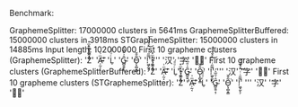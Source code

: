 Benchmark: 

GraphemeSplitter: 17000000 clusters in 5641ms
GraphemeSplitterBuffered: 15000000 clusters in 3918ms
STGraphemeSplitter: 15000000 clusters in 14885ms
Input length: 102000000
First 10 grapheme clusters (GraphemeSplitter):
'Z͑ͫ̓ͪ̂ͫ̽͏̴̙̤̞͉͚̯̞̠͍'
'A̴̵̜̰͔ͫ͗͢'
'L̠ͨͧͩ͘'
'G̴̻͈͍͔̹̑͗̎̅͛́'
'Ǫ̵̹̻̝̳͂̌̌͘'
'!͖̬̰̙̗̿̋ͥͥ̂ͣ̐́́͜͞'
'''
'汉'
'字'
'👩‍🦰'
First 10 grapheme clusters (GraphemeSplitterBuffered):
'Z͑ͫ̓ͪ̂ͫ̽͏̴̙̤̞͉͚̯̞̠͍'
'A̴̵̜̰͔ͫ͗͢'
'L̠ͨͧͩ͘'
'G̴̻͈͍͔̹̑͗̎̅͛́'
'Ǫ̵̹̻̝̳͂̌̌͘'
'!͖̬̰̙̗̿̋ͥͥ̂ͣ̐́́͜͞'
'''
'汉'
'字'
'👩‍🦰'
First 10 grapheme clusters (STGraphemeSplitter):
'Z͑ͫ̓ͪ̂ͫ̽͏̴̙̤̞͉͚̯̞̠͍'
'A̴̵̜̰͔ͫ͗͢'
'L̠ͨͧͩ͘'
'G̴̻͈͍͔̹̑͗̎̅͛́'
'Ǫ̵̹̻̝̳͂̌̌͘'
'!͖̬̰̙̗̿̋ͥͥ̂ͣ̐́́͜͞'
'''
'汉'
'字'
'👩‍🦰'
